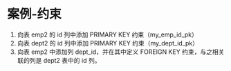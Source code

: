 # 案例-约束

1. 向表 emp2 的 id 列中添加 PRIMARY KEY 约束（my_emp_id_pk）
2. 向表 dept2 的 id 列中添加 PRIMARY KEY 约束（my_dept_id_pk）
3. 向表 emp2 中添加列 dept_id，并在其中定义 FOREIGN KEY 约束，与之相关联的列是
dept2 表中的 id 列。

